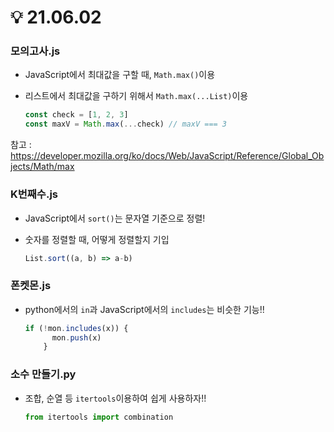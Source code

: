 # 💡 21.06.02

### 모의고사.js

- JavaScript에서 최대값을 구할 때, `Math.max()`이용

- 리스트에서 최대값을 구하기 위해서 `Math.max(...List)`이용

  ```javascript
  const check = [1, 2, 3]
  const maxV = Math.max(...check) // maxV === 3
  ```

  

참고 : https://developer.mozilla.org/ko/docs/Web/JavaScript/Reference/Global_Objects/Math/max



### K번째수.js

- JavaScript에서 `sort()`는 문자열 기준으로 정렬!

- 숫자를 정렬할 때, 어떻게 정렬할지 기입

  ```javascript
  List.sort((a, b) => a-b)
  ```



### 폰켓몬.js

- python에서의 `in`과 JavaScript에서의 `includes`는 비슷한 기능!!

  ```javascript
  if (!mon.includes(x)) {
        mon.push(x)
      }
  ```



### 소수 만들기.py

- 조합, 순열 등 `itertools`이용하여 쉽게 사용하자!!

  ```python
  from itertools import combination
  ```

  



